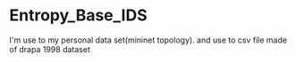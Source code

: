 # Entropy_Base_IDS


I'm use to my personal data set(mininet topology).
and use to csv file made of drapa 1998 dataset 
